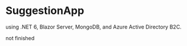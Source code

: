 # SuggestionApp

using .NET 6, Blazor Server, MongoDB, and Azure Active Directory B2C. 

not finished
